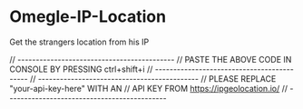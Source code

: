 # Omegle-IP-Location
Get the strangers location from his IP

// -------------------------------------------
// PASTE THE ABOVE CODE IN CONSOLE BY PRESSING ctrl+shift+i
// -------------------------------------------
// --------------------------------------------
// PLEASE REPLACE "your-api-key-here" WITH AN
// API KEY FROM https://ipgeolocation.io/
// --------------------------------------------
